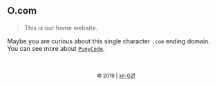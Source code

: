 ## ᱛ.com

> This is our home website.

Maybe you are curious about this single character `.com` ending domain.<br>
You can see more about [`PunyCode`](https://en.wikipedia.org/wiki/Punycode).

<br>
<br>
<div align="center">
    <sub>
        &copy; 2019 | <a href="https://xn--02f.com">xn-02f</a>
    </sub>
</div>
